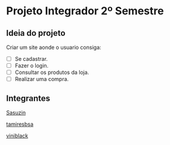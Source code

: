 # Projeto Integrador 2º Semestre

## Ideia do projeto
Criar um site aonde o usuario consiga:
- [ ] Se cadastrar.
- [ ] Fazer o login.
- [ ] Consultar os produtos da loja.
- [ ] Realizar uma compra.

## Integrantes

[Sasuzin](https://github.com/Sasuzin)

[tamiresbsa](https://github.com/tamiresbsa)

[viniblack](https://github.com/viniblack) 
